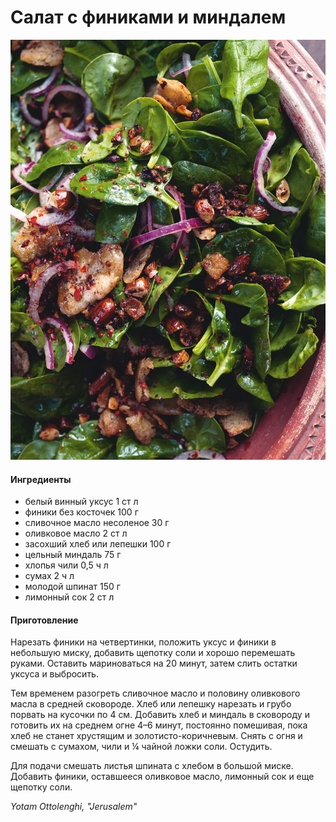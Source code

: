 ﻿---
image: ../pics/salad-dates-almonds.webp
---
# Салат с финиками и миндалем

![Салат с финиками и миндалем](../pics/salad-dates-almonds.webp)

#### Ингредиенты

* белый винный уксус 1 ст л
* финики без косточек 100 г
* сливочное масло несоленое 30 г
* оливковое масло 2 ст л
* засохший хлеб или лепешки 100 г
* цельный миндаль 75 г
* хлопья чили 0,5 ч л
* сумах 2 ч л
* молодой шпинат 150 г
* лимонный сок 2 ст л

#### Приготовление

Нарезать финики на четвертинки, положить уксус и финики в небольшую миску, добавить щепотку соли и хорошо перемешать руками. Оставить мариноваться на 20 минут, затем слить остатки уксуса и выбросить.

Тем временем разогреть сливочное масло и половину оливкового масла в средней сковороде. Хлеб или лепешку нарезать и грубо порвать на кусочки по 4 см. Добавить хлеб и миндаль в сковороду и готовить их на среднем огне 4–6 минут, постоянно помешивая, пока хлеб не станет хрустящим и золотисто-коричневым. Снять с огня и смешать с сумахом, чили и ¼ чайной ложки соли. Остудить.

Для подачи смешать листья шпината с хлебом в большой миске. Добавить финики, оставшееся оливковое масло, лимонный сок и еще щепотку соли.

*Yotam Ottolenghi, "Jerusalem"*
